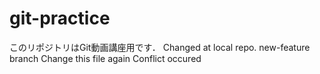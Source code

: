 # git-practice
このリポジトリはGit動画講座用です．
Changed at local repo.
new-feature branch
Change this file again
Conflict occured
